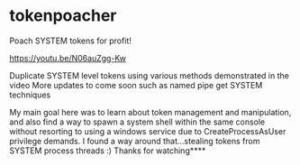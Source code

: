 # tokenpoacher
Poach SYSTEM tokens for profit!

https://youtu.be/N06auZgg-Kw

Duplicate SYSTEM level tokens using various methods demonstrated in the video
More updates to come soon such as named pipe get SYSTEM techniques

My main goal here was to learn about token management and manipulation, and also find a way to spawn a system shell within the same console without resorting to using a windows service due to CreateProcessAsUser privilege demands.
I found a way around that...stealing tokens from SYSTEM process threads :)  Thanks for watching****
